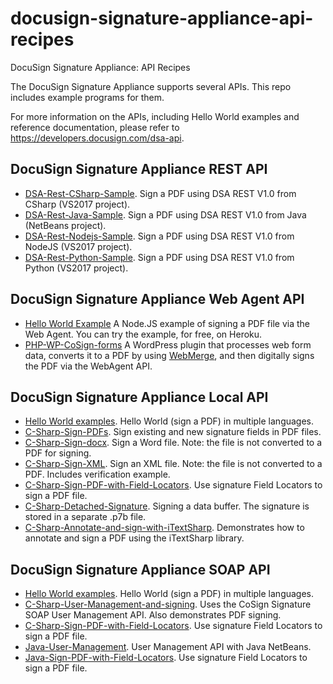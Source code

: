 # docusign-signature-appliance-api-recipes
DocuSign Signature Appliance: API Recipes

The DocuSign Signature Appliance supports several APIs. This repo includes example programs for them.

For more information on the APIs, including Hello World examples and reference documentation, please refer to https://developers.docusign.com/dsa-api.

## DocuSign Signature Appliance REST API
- [DSA-Rest-CSharp-Sample](https://github.com/docusign/docusign-signature-appliance-api-recipes/tree/master/dsa-rest/Hello-World-examples/DSARestCsharpSample). Sign a PDF using DSA REST V1.0 from CSharp (VS2017 project).
- [DSA-Rest-Java-Sample](https://github.com/docusign/docusign-signature-appliance-api-recipes/tree/master/dsa-rest/Hello-World-examples/DSARestJavaSample). Sign a PDF using DSA REST V1.0 from Java (NetBeans project).
- [DSA-Rest-Nodejs-Sample](https://github.com/docusign/docusign-signature-appliance-api-recipes/tree/master/dsa-rest/Hello-World-examples/DSARestNodejsSample). Sign a PDF using DSA REST V1.0 from NodeJS (VS2017 project).
- [DSA-Rest-Python-Sample](https://github.com/docusign/docusign-signature-appliance-api-recipes/tree/master/dsa-rest/Hello-World-examples/DSARestPythonSample). Sign a PDF using DSA REST V1.0 from Python (VS2017 project).

## DocuSign Signature Appliance Web Agent API
- [Hello World Example](https://github.com/docusign/recipe-dsa-014-web-agent) A Node.JS example of signing a PDF file via the Web Agent. You can try the example, for free, on Heroku.
- [PHP-WP-CoSign-forms](https://github.com/docusign/docusign-signature-appliance-api-recipes/tree/master/dsa-web-agent/PHP-WP-CoSign-forms) A WordPress plugin that processes web form data, converts it to a PDF by using [WebMerge](http://webmerge.me), and then digitally signs the PDF via the WebAgent API.

## DocuSign Signature Appliance Local API
- [Hello World examples](https://github.com/docusign/docusign-signature-appliance-api-recipes/tree/master/dsa-local/Hello-World-examples). Hello World (sign a PDF) in multiple languages.
- [C-Sharp-Sign-PDFs](https://github.com/docusign/docusign-signature-appliance-api-recipes/tree/master/dsa-local/C-Sharp-Sign-PDFs). Sign existing and new signature fields in PDF files.
- [C-Sharp-Sign-docx](https://github.com/docusign/docusign-signature-appliance-api-recipes/tree/master/dsa-local/C-Sharp-Sign-docx). Sign a Word file. Note: the file is not converted to a PDF for signing. 
- [C-Sharp-Sign-XML](https://github.com/docusign/docusign-signature-appliance-api-recipes/tree/master/dsa-local/C-Sharp-Sign-XML). Sign an XML file. Note: the file is not converted to a PDF. Includes verification example.
- [C-Sharp-Sign-PDF-with-Field-Locators](https://github.com/docusign/docusign-signature-appliance-api-recipes/tree/master/dsa-local/C-Sharp-Sign-PDF-with-Field-Locators). Use signature Field Locators to sign a PDF file.
- [C-Sharp-Detached-Signature](https://github.com/docusign/docusign-signature-appliance-api-recipes/tree/master/dsa-local/C-Sharp-Detached-Signature). Signing a data buffer. The signature is stored in a separate .p7b file.
- [C-Sharp-Annotate-and-sign-with-iTextSharp](https://github.com/docusign/docusign-signature-appliance-api-recipes/tree/master/dsa-local/C-Sharp-Annotate-and-sign-with-iTextSharp). Demonstrates how to annotate and sign a PDF using the iTextSharp library.

## DocuSign Signature Appliance SOAP API
- [Hello World examples](https://github.com/docusign/docusign-signature-appliance-api-recipes/tree/master/dsa-soap/Hello-World-examples). Hello World (sign a PDF) in multiple languages.
- [C-Sharp-User-Management-and-signing](https://github.com/docusign/docusign-signature-appliance-api-recipes/tree/master/dsa-soap/C-Sharp-User-Management-and-signing). Uses the CoSign Signature SOAP User Management API. Also demonstrates PDF signing.
- [C-Sharp-Sign-PDF-with-Field-Locators](https://github.com/docusign/docusign-signature-appliance-api-recipes/tree/master/dsa-soap/C-Sharp-Sign-PDF-with-Field-Locators). Use signature Field Locators to sign a PDF file.
- [Java-User-Management](https://github.com/docusign/docusign-signature-appliance-api-recipes/tree/master/dsa-soap/Java-User-Management). User Management API with Java NetBeans.
- [Java-Sign-PDF-with-Field-Locators](https://github.com/docusign/docusign-signature-appliance-api-recipes/tree/master/dsa-soap/Java-Sign-PDF-with-Field-Locators). Use signature Field Locators to sign a PDF file.
